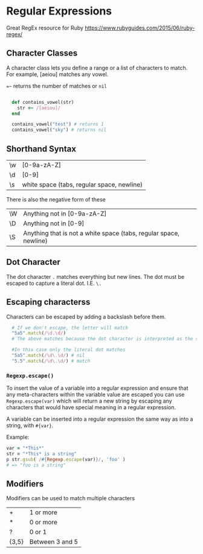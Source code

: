 # Regular Expressions
Great RegEx resource for Ruby
https://www.rubyguides.com/2015/06/ruby-regex/

## Character Classes

A character class lets you define a range or a list of characters to match.
For example, [aeiou] matches any vowel.

```=~``` returns the number of matches or ```nil```

```ruby

  def contains_vowel(str)
    str =~ /[aeiou]/
  end

  contains_vowel("test") # returns 1
  contains_vowel("sky") # returns nil  
```

## Shorthand Syntax

<table>
  <tr>
    <td>\w</td>
    <td>[0-9a-zA-Z]</td>
  </tr>
  <tr>
    <td>\d</td>
    <td>[0-9]</td>
  </tr>
  <tr>
    <td>\s</td>
    <td>white space (tabs, regular space, newline)</td>
  </tr>
</table>

There is also the negative form of these

<table>
  <tr>
    <td>\W</td>
    <td>Anything not in [0-9a-zA-Z]</td>
  </tr>
  <tr>
    <td>\D</td>
    <td>Anything not in [0-9]</td>
  </tr>
  <tr>
    <td>\S</td>
    <td>Anything that is not a white space (tabs, regular space, newline)</td>
  </tr>
</table>

## Dot Character
The dot character ```.``` matches everything but new lines. The dot must be escaped to capture a literal dot. I.E. ```\.```

## Escaping characterss
Characters can be escaped by adding a backslash before them.

```ruby
  # If we don't escape, the letter will match
  "5a5".match(/\d.\d/)
  # The above matches because the dot character is interpreted as the shorthand for "matching everything accept new line"

  #In this case only the literal dot matches
  "5a5".match(/\d\.\d/) # nil
  "5.5".match(/\d\.\d/) # match
```
### ```Regexp.escape()```

To insert the value of a variable into a regular expression and ensure that any meta-characters within the variable value are escaped you can use ```Regexp.escape(var)``` which will return a new string by escaping any characters that would have special meaning in a regular expression.

A variable can be inserted into a regular expression the same way as into a string, with ```#{var}```.

Example:
```ruby
var = "*This*"
str = "*This* is a string"
p str.gsub( /#{Regexp.escape(var)}/, 'foo' )
# => "foo is a string"
```
## Modifiers
Modifiers can be used to match multiple characters

<table>
  <tr>
    <td>+</td>
    <td>1 or more</td>
  </tr>
  <tr>
  <td> * </td>
  <td>0 or more</td>
  </tr>
  <tr>
    <td> ? </td>
    <td> 0 or 1 </td>
  </tr>
  <tr>
    <td> {3,5}</td>
    <td> Between 3 and 5 </td>
  </tr>
</table>
